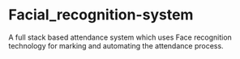 # Facial_recognition-system
A full stack based attendance system which uses Face recognition technology for marking and automating the attendance process.
